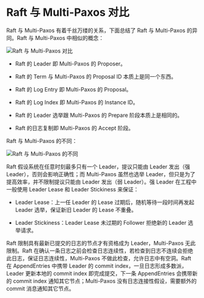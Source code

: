# Raft 与 Multi-Paxos 对比

Raft 与 Multi-Paxos 有着千丝万缕的关系，下面总结了 Raft 与 Multi-Paxos 的异同。Raft 与 Multi-Paxos 中相似的概念：

![Raft 与 Multi-Paxos 对比](https://s1.ax1x.com/2020/08/03/adut5n.png)

- Raft 的 Leader 即 Multi-Paxos 的 Proposer。

- Raft 的 Term 与 Multi-Paxos 的 Proposal ID 本质上是同一个东西。

- Raft 的 Log Entry 即 Multi-Paxos 的 Proposal。

- Raft 的 Log Index 即 Multi-Paxos 的 Instance ID。

- Raft 的 Leader 选举跟 Multi-Paxos 的 Prepare 阶段本质上是相同的。

- Raft 的日志复制即 Multi-Paxos 的 Accept 阶段。

Raft 与 Multi-Paxos 的不同：

![Raft 与 Multi-Paxos 的不同](https://s1.ax1x.com/2020/08/03/adufxK.png)

Raft 假设系统在任意时刻最多只有一个 Leader，提议只能由 Leader 发出（强 Leader），否则会影响正确性；而 Multi-Paxos 虽然也选举 Leader，但只是为了提高效率，并不限制提议只能由 Leader 发出（弱 Leader）。强 Leader 在工程中一般使用 Leader Lease 和 Leader Stickiness 来保证：

- Leader Lease：上一任 Leader 的 Lease 过期后，随机等待一段时间再发起 Leader 选举，保证新旧 Leader 的 Lease 不重叠。

- Leader Stickiness：Leader Lease 未过期的 Follower 拒绝新的 Leader 选举请求。

Raft 限制具有最新已提交的日志的节点才有资格成为 Leader，Multi-Paxos 无此限制。Raft 在确认一条日志之前会检查日志连续性，若检查到日志不连续会拒绝此日志，保证日志连续性，Multi-Paxos 不做此检查，允许日志中有空洞。Raft 在 AppendEntries 中携带 Leader 的 commit index，一旦日志形成多数派，Leader 更新本地的 commit index 即完成提交，下一条 AppendEntries 会携带新的 commit index 通知其它节点；Multi-Paxos 没有日志连接性假设，需要额外的 commit 消息通知其它节点。
